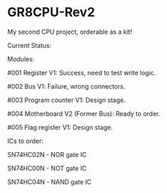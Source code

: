 # GR8CPU-Rev2
My second CPU project, orderable as a kit!

Current Status:

Modules:

#001 Register V1: Success, need to test write logic.

#002 Bus V1: Failure, wrong connectors.

#003 Program counter V1: Design stage.

#004 Motherboard V2 (Former Bus): Ready to order.

#005 Flag register V1: Design stage.


ICs to order:

SN74HC02N - NOR gate IC

SN74HC00N - NOT gate IC

SN74HC04N - NAND gate IC
